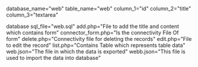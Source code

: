 database_name="web"
table_name="web"
column_1="id"
column_2="title"
column_3="textarea"

database sql_file="web.sql"
add.php="File to add the title and content which contains form"
connector_form.php="Is the connectivity File Of form"
delete.php="Connectivity file for deleting the records"
edit.php="File to edit the record"
list.php="Contains Table which represents table data"
web.json="The file in which the data is exported"
webb.json="This file is used to import the data into database"

